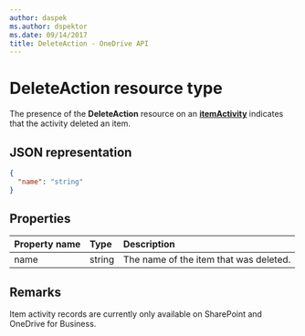 ```yaml
---
author: daspek
ms.author: dspektor
ms.date: 09/14/2017
title: DeleteAction - OneDrive API
---
```

# DeleteAction resource type

The presence of the **DeleteAction** resource on an [**itemActivity**][activity] indicates that the activity deleted an item.

[activity]: itemActivity.md

## JSON representation

<!-- {
  "blockType": "resource",
  "optionalProperties": [ ],
  "@type": "microsoft.graph.deleteAction"
}-->

```json
{
  "name": "string"
}
```

## Properties

| Property name | Type   | Description
|:--------------|:-------|:----------------------------------------------------
| name          | string | The name of the item that was deleted.

## Remarks

Item activity records are currently only available on SharePoint and OneDrive for Business.

<!-- {
  "type": "#page.annotation",
  "description": "The DeleteAction object provides information about the deletion of an item.",
  "keywords": "activities,activity,action,delete,deletion",
  "section": "documentation",
  "tocPath": "Resources/DeleteAction"
} -->
